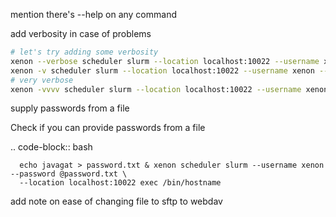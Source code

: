 
mention there's --help on any command

add verbosity in case of problems
```bash
# let's try adding some verbosity
xenon --verbose scheduler slurm --location localhost:10022 --username xenon --password javagat exec sleep 5
xenon -v scheduler slurm --location localhost:10022 --username xenon --password javagat exec sleep 5
# very verbose
xenon -vvvv scheduler slurm --location localhost:10022 --username xenon --password javagat exec sleep 5
```

supply passwords from a file

Check if you can provide passwords from a file

.. code-block:: bash

      echo javagat > password.txt & xenon scheduler slurm --username xenon --password @password.txt \
      --location localhost:10022 exec /bin/hostname


add note on ease of changing file to sftp to webdav

